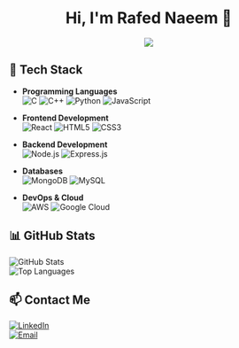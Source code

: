 <h1 align="center">Hi, I'm Rafed Naeem 👋</h1>
<p align="center">
  <img src="https://github-readme-stats.vercel.app/api?username=rafednaeem&show_icons=true&theme=dark" />
</p>

## 🚀 Tech Stack

- **Programming Languages**  
  ![C](https://img.shields.io/badge/-C-00599C?style=flat-square&logo=c)
  ![C++](https://img.shields.io/badge/-C++-00599C?style=flat-square&logo=cplusplus)
  ![Python](https://img.shields.io/badge/-Python-3776AB?style=flat-square&logo=python)
  ![JavaScript](https://img.shields.io/badge/-JavaScript-F7DF1E?style=flat-square&logo=javascript)

- **Frontend Development**  
  ![React](https://img.shields.io/badge/-React-61DAFB?style=flat-square&logo=react)
  ![HTML5](https://img.shields.io/badge/-HTML5-E34F26?style=flat-square&logo=html5)
  ![CSS3](https://img.shields.io/badge/-CSS3-1572B6?style=flat-square&logo=css3)

- **Backend Development**  
  ![Node.js](https://img.shields.io/badge/-Node.js-339933?style=flat-square&logo=node.js)
  ![Express.js](https://img.shields.io/badge/-Express.js-000000?style=flat-square&logo=express)

- **Databases**  
  ![MongoDB](https://img.shields.io/badge/-MongoDB-47A248?style=flat-square&logo=mongodb)
  ![MySQL](https://img.shields.io/badge/-MySQL-4479A1?style=flat-square&logo=mysql)

- **DevOps & Cloud**  
  ![AWS](https://img.shields.io/badge/-AWS-232F3E?style=flat-square&logo=amazon-aws)
  ![Google Cloud](https://img.shields.io/badge/-Google%20Cloud-4285F4?style=flat-square&logo=google-cloud)


## 📊 GitHub Stats  
![GitHub Stats](https://github-readme-stats.vercel.app/api?username=rafednaeem&show_icons=true&theme=dark)  
![Top Languages](https://github-readme-stats.vercel.app/api/top-langs/?username=rafednaeem&layout=compact&theme=dark)


## 📫 Contact Me  
[![LinkedIn](https://img.shields.io/badge/-LinkedIn-0077B5?style=flat-square&logo=linkedin)](https://www.linkedin.com/in/your-profile)  
[![Email](https://img.shields.io/badge/-Email-D14836?style=flat-square&logo=gmail&logoColor=white)](mailto:rafedsarmad@gmail.com)

